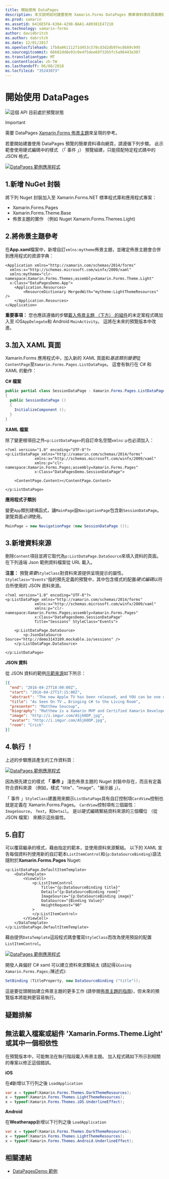 ```yaml
---
title: 開始使用 DataPages
description: 本文說明如何建置使用 Xamarin.Forms DataPages 簡單資料導向頁面開始。
ms.prod: xamarin
ms.assetid: 6416E5FA-6384-4298-BAA1-A89381E47210
ms.technology: xamarin-forms
author: davidbritch
ms.author: dabritch
ms.date: 12/01/2017
ms.openlocfilehash: 1fb8a06111271d453c578cd3d2db97ec8689c995
ms.sourcegitcommit: 66682dd8e93c0e4f5dee69f32b5fc5a96443e307
ms.translationtype: MT
ms.contentlocale: zh-TW
ms.lasthandoff: 06/08/2018
ms.locfileid: "35243073"
---
```

# <a name="getting-started-with-datapages"></a>開始使用 DataPages

![](~/media/shared/preview.png "這個 API 目前處於預覽狀態")

> [!IMPORTANT]
> 需要 DataPages [Xamarin.Forms 佈景主題](~/xamarin-forms/user-interface/themes/index.md)來呈現的參考。


若要開始建置使用 DataPages 預覽的簡單資料導向網頁，請遵循下列步驟。 此示範會使用硬式編碼中的樣式 （「 事件 」） 預覽組建，只能搭配特定程式碼中的 JSON 格式。

[![](get-started-images/demo-sml.png "DataPages 範例應用程式")](get-started-images/demo.png#lightbox "DataPages 範例應用程式")

## <a name="1-add-nuget-packages"></a>1.新增 NuGet 封裝

將下列 Nuget 封裝加入至 Xamarin.Forms.NET 標準程式庫和應用程式專案：

* Xamarin.Forms.Pages
* Xamarin.Forms.Theme.Base
* 佈景主題的實作 （例如 Nuget Xamarin.Forms.Themes.Light)

## <a name="2-add-theme-reference"></a>2.將佈景主題參考

在**App.xaml**檔案中，新增自訂`xmlns:mytheme`佈景主題，並確定佈景主題會合併到應用程式的資源字典：

```xaml
<Application xmlns="http://xamarin.com/schemas/2014/forms"
  xmlns:x="http://schemas.microsoft.com/winfx/2009/xaml"
  xmlns:mytheme="clr-namespace:Xamarin.Forms.Themes;assembly=Xamarin.Forms.Theme.Light"
  x:Class="DataPagesDemo.App">
    <Application.Resources>
        <ResourceDictionary MergedWith="mytheme:LightThemeResources" />
    </Application.Resources>
</Application>
```

**重要事項：** 您也應該遵循的步驟[載入佈景主題 （下方） 的組件](#loadtheme)的未定案程式碼加入至 iOS`AppDelegate`和 Android `MainActivity`。 這將在未來的預覽版本中改進。


## <a name="3-add-a-xaml-page"></a>3.加入 XAML 頁面

Xamarin.Forms 應用程式中，加入新的 XAML 頁面和*基底類別變更*從`ContentPage`至`Xamarin.Forms.Pages.ListDataPage`。 這會有執行在 C# 和 XAML 的動作：

**C# 檔案**

```csharp
public partial class SessionDataPage : Xamarin.Forms.Pages.ListDataPage // was ContentPage
{
  public SessionDataPage ()
  {
    InitializeComponent ();
  }
}
```

**XAML 檔案**

除了變更根項目之外`<p:ListDataPage>`的自訂命名空間`xmlns:p`也必須加入：

```xaml
<?xml version="1.0" encoding="UTF-8"?>
<p:ListDataPage xmlns="http://xamarin.com/schemas/2014/forms"
             xmlns:x="http://schemas.microsoft.com/winfx/2009/xaml"
             xmlns:p="clr-namespace:Xamarin.Forms.Pages;assembly=Xamarin.Forms.Pages"
             x:Class="DataPagesDemo.SessionDataPage">

    <ContentPage.Content></ContentPage.Content>

</p:ListDataPage>
```

**應用程式子類別**

變更`App`類別建構函式，讓`MainPage`設`NavigationPage`包含新`SessionDataPage`。 瀏覽頁面*必須*使用。

```csharp
MainPage = new NavigationPage (new SessionDataPage ());
```

## <a name="3-add-the-datasource"></a>3.新增資料來源

刪除`Content`項目並將它取代為`p:ListDataPage.DataSource`來填入資料的頁面。 在下列遠端 Json 範例資料檔案從 URL 載入。

**注意：** 預覽*需要*`StyleClass`對資料來源提供呈現提示的屬性。 `StyleClass="Events"`指的預先定義的預覽中，其中包含樣式的配置*硬式編碼*以符合所使用的 JSON 資料來源。

```xaml
<?xml version="1.0" encoding="UTF-8"?>
<p:ListDataPage xmlns="http://xamarin.com/schemas/2014/forms"
             xmlns:x="http://schemas.microsoft.com/winfx/2009/xaml"
             xmlns:p="clr-namespace:Xamarin.Forms.Pages;assembly=Xamarin.Forms.Pages"
             x:Class="DataPagesDemo.SessionDataPage"
             Title="Sessions" StyleClass="Events">

    <p:ListDataPage.DataSource>
        <p:JsonDataSource Source="http://demo3143189.mockable.io/sessions" />
    </p:ListDataPage.DataSource>

</p:ListDataPage>
```

**JSON 資料**

從 JSON 資料的範例[示範來源](http://demo3143189.mockable.io/sessions)如下所示：

```json
[{
  "end": "2016-04-27T18:00:00Z",
  "start": "2016-04-27T17:15:00Z",
  "abstract": "The new Apple TV has been released, and YOU can be one of the first developers to write apps for it. To make things even better, you can build these apps in C#! This session will introduce the basics of how to create a tvOS app with Xamarin, including: differences between tvOS and iOS APIs, TV user interface best practices, responding to user input, as well as the capabilities and limitations of building apps for a television. Grab some popcorn—this is going to be good!",
  "title": "As Seen On TV … Bringing C# to the Living Room",
  "presenter": "Matthew Soucoup",
  "biography": "Matthew is a Xamarin MVP and Certified Xamarin Developer from Madison, WI. He founded his company Code Mill Technologies and started the Madison Mobile .Net Developers Group.  Matt regularly speaks on .Net and Xamarin development at user groups, code camps and conferences throughout the Midwest. Matt gardens hot peppers, rides bikes, and loves Wisconsin micro-brews and cheese.",
  "image": "http://i.imgur.com/ASj60DP.jpg",
  "avatar": "http://i.imgur.com/ASj60DP.jpg",
  "room": "Crick"
}]
```

## <a name="4-run"></a>4.執行 ！

上述的步驟應該產生的工作資料頁：

[![](get-started-images/demo-sml.png "DataPages 範例應用程式")](get-started-images/demo.png#lightbox "DataPages 範例應用程式")

因為預先建立的樣式 **「 事件 」** 淺色佈景主題的 Nuget 封裝中存在，而且有定義符合資料來源 （例如，樣式 "title"、"image"、"展示器 」）。

「 事件 」`StyleClass`建置用來顯示`ListDataPage`具有自訂控制項`CardView`控制也就是定義在 Xamarin.Forms.Pages。 `CardView`控制項有三個屬性： `ImageSource`， `Text`，和`Detail`。 是以硬式編碼繫結資料來源的三個欄位 （從 JSON 檔案） 來顯示這些屬性。

## <a name="5-customize"></a>5.自訂

可以覆寫繼承的樣式，藉由指定的範本，並使用資料來源繫結。 以下的 XAML 宣告每個資料列使用新的自訂範本`ListItemControl`和`{p:DataSourceBinding}`語法隨附於**Xamarin.Forms.Pages** Nuget:

```xaml
<p:ListDataPage.DefaultItemTemplate>
    <DataTemplate>
        <ViewCell>
            <p:ListItemControl
                Title="{p:DataSourceBinding title}"
                Detail="{p:DataSourceBinding room}"
                ImageSource="{p:DataSourceBinding image}"
                DataSource="{Binding Value}"
                HeightRequest="90"
            >
            </p:ListItemControl>
        </ViewCell>
    </DataTemplate>
</p:ListDataPage.DefaultItemTemplate>
```

藉由提供`DataTemplate`這段程式碼會覆寫`StyleClass`而改為使用預設的配置`ListItemControl`。

[![](get-started-images/custom-sml.png "DataPages 範例應用程式")](get-started-images/custom.png#lightbox "DataPages 範例應用程式")

開發人員偏好 C# xaml 可以建立資料來源繫結太 (請記得以`using Xamarin.Forms.Pages;`陳述式):

```csharp
SetBinding (TitleProperty, new DataSourceBinding ("title"));
```


這是要從頭開始建立佈景主題的更多工作 (請參閱[佈景主題的指南](~/xamarin-forms/user-interface/themes/index.md))，但未來的預覽版本將能夠更容易執行。


## <a name="troubleshooting"></a>疑難排解

<a name="loadtheme" />

## <a name="could-not-load-file-or-assembly-xamarinformsthemelight-or-one-of-its-dependencies"></a>無法載入檔案或組件 'Xamarin.Forms.Theme.Light' 或其中一個相依性

在預覽版本中，可能無法在執行階段載入佈景主題。 加入程式碼如下所示到相關的專案以修正這個錯誤。

**iOS**

在**d**新增以下行列之後 `LoadApplication`

```csharp
var x = typeof(Xamarin.Forms.Themes.DarkThemeResources);
x = typeof(Xamarin.Forms.Themes.LightThemeResources);
x = typeof(Xamarin.Forms.Themes.iOS.UnderlineEffect);
```

**Android**

在**Weatherapp**新增以下行列之後 `LoadApplication`

```csharp
var x = typeof(Xamarin.Forms.Themes.DarkThemeResources);
x = typeof(Xamarin.Forms.Themes.LightThemeResources);
x = typeof(Xamarin.Forms.Themes.Android.UnderlineEffect);
```



## <a name="related-links"></a>相關連結

- [DataPagesDemo 範例](https://github.com/xamarin/xamarin-forms-samples/tree/master/Pages/DataPagesDemo)
